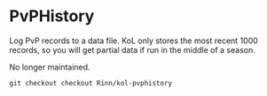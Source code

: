 # PvPHistory
Log PvP records to a data file. KoL only stores the most recent 1000 records, so you will get partial data if run in the middle of a season.

No longer maintained.

`git checkout checkout Rinn/kol-pvphistory`
